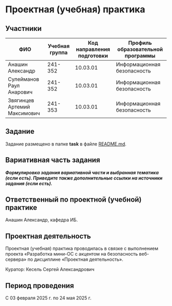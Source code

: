 # Проектная (учебная) практика

## Участники

| ФИО | Учебная группа | Код направления подготовки | Профиль образовательной программы |
|-|-|-|-|
| Анашин Александр | 241-352 | 10.03.01 | Информационная безопасность |
| Сулейманов Раул Анарович | 241-352 | 10.03.01 | Информационная безопасность |
| Звягинцев Артемий Максимович | 241-353 | 10.03.01 | Информационная безопасность |

## Задание

Задание размещено в папке **task** в файле [README.md](task/README.md).

## Вариативная часть задания

***Формулировка задания вариативной части и выбранная тематика (если есть). Приведите также дополнительные ссылки на источники задания (если есть).***

## Ответственный по проектной (учебной) практике

Анашин Александр, кафедра ИБ.

## Проектная деятельность

Проектная (учебная) практика проводилась в связке с выполнением проекта «Разработка мини-ОС с акцентом на безопасность веб-сервера» по дисциплине «Проектная деятельность».

Куратор: Кесель Сергей Александрович

## Период проведения

С 03 февраля 2025 г. по 24 мая 2025 г.
